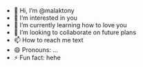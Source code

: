- 👋 Hi, I’m @malaktony
- 👀 I’m interested in you
- 🌱 I’m currently learning how to love you
- 💞️ I’m looking to collaborate on future plans
- 📫 How to reach me text
- 😄 Pronouns: ...
- ⚡ Fun fact: hehe

<!---
malaktony/malaktony is a ✨ special ✨ repository because its `README.md` (this file) appears on your GitHub profile.
You can click the Preview link to take a look at your changes.
--->
